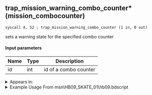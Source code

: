 ## trap_mission_warning_combo_counter* (mission_combocounter)

`syscall 4, 52 ; trap_mission_warning_combo_counter (1 in, 0 out)`

sets a warning state for the specified combo counter

#### Input parameters
| Name | Type | Description
|------|------|------------
| id   | int   | id of a combo counter




<details>
	<summary>Appears in:</summary>
| filename | Entity (obj)
|----------|-------------
| msn\HB09_SKATE_01\hb09.bdscript       |           
| msn\TT06_PERFORM_02\tt06.bdscript       |           

</details>

<details>
	<summary>Example Usage From msn\HB09_SKATE_01\hb09.bdscript</summary>
```
L64:
 popToSp 4
 popToSp 0
 pushFromFSpVal 0
 pushFromFSp 4
 syscall 4, 30 ; trap_mission_get_max_combo_counter (0 in, 1 out)
 syscall 4, 37 ; trap_score_update (3 in, 1 out)
 jz L85
 pushImm 0
 syscall 4, 52 ; trap_mission_warning_combo_counter (1 in, 0 out)
 jmp L85
```
</details>

